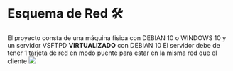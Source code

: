 # Esquema de Red 🛠️

El proyecto consta de una máquina fisica con DEBIAN 10 o WINDOWS 10 y un servidor VSFTPD **VIRTUALIZADO** con DEBIAN 10
El servidor debe de tener 1 tarjeta de red en modo puente para estar en la misma red que el cliente
![](https://github.com/jesusromero92/vsftpd/blob/main/Fotos/red.png)
